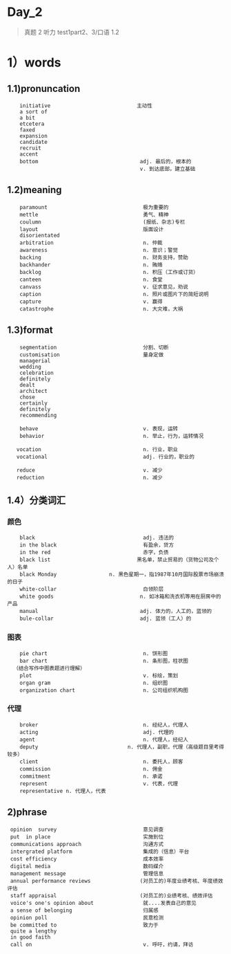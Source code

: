 # Day_2
> 真题 2 听力 test1part2、3/口语 1.2
# 1）words
## 1.1)pronuncation
        initiative                            主动性
        a sort of
        a bit
        etcetera
        faxed
        expansion
        candidate
        recruit
        accent
        bottom                                 adj. 最后的，根本的 
                                               v. 到达底部，建立基础
 
## 1.2)meaning
        paramount                               极为重要的
        mettle                                  勇气、精神
        coulumn                                 (报纸、杂志)专栏
        layout                                  版面设计 
        disorientated      
        arbitration                             n. 仲裁
        awareness                               n. 意识；警觉
        backing                                 n. 财务支持，赞助
        backhander                              n. 贿赂
        backlog                                 n. 积压（工作或订货）
        canteen                                 n. 食堂
        canvass                                 v. 征求意见，劝说
        caption                                 n. 照片或图片下的简短说明
        capture                                 v. 赢得
        catastrophe                             n. 大灾难，大祸

## 1.3)format
        segmentation                            分割、切断
        customisation                           量身定做
        managerial
        wedding
        celebration
        definitely
        dealt
        architect
        chose
        certainly
        definitely
        recommending

        behave                                  v. 表现，运转
        behavior                                n. 举止，行为，运转情况

       vocation                                 n. 行业，职业
       vocational                               adj. 行业的，职业的 

       reduce                                   v. 减少
       reduction                                n. 减少
 
## 1.4）分类词汇
### 颜色
        black                                   adj. 违法的
        in the black                            有盈余，贷方
        in the red                              赤字，负债
        black list                            黑名单，禁止贸易的（货物公司及个人）名单
        black Monday                 n. 黑色星期一，指1987年10月国际股票市场崩溃的日子
        white-collar                            白领阶层
        white goods                            n. 如冰箱和洗衣机等用在厨房中的产品
        manual                                 adj. 体力的，人工的，蓝领的
        bule-collar                            adj. 蓝领（工人）的

### 图表
        pie chart                               n. 饼形图
        bar chart                               n. 条形图，柱状图
      （结合写作中图表题进行理解）
        plot                                    v. 标绘，策划
        organ gram                              n. 组织图
        organization chart                      n. 公司组织机构图

### 代理
        broker                                  n. 经纪人，代理人
        acting                                  adj. 代理的     
        agent                                   n. 代理人，经纪人
        deputy                             n. 代理人，副职，代理（高级题目里考得较多）
        client                                  n. 委托人，顾客
        commission                              n. 佣金
        commitment                              n. 承诺
        represent                               v. 代表，代理
        representative n. 代理人，代表

## 2)phrase
     opinion  survey                            意见调查
     put  in place                              实施到位
     communications approach                    沟通方式
     intergrated platform                       集成的（信息）平台
     cost efficiency                            成本效率
     digital media                              数码媒介
     management message                         管理信息
     annual performance reviews                (对员工的)年度业绩考核、年度绩效评估
     staff appraisal                           (对员工的)业绩考核、绩效评估
     voice's one's opinion about                就....发表自己的意见
     a sense of belonging                       归属感
     opinion poll                               民意检测
     be committed to                            致力于
     quite a lengthy
     in good faith
     call on                                    v. 呼吁，约请，拜访







